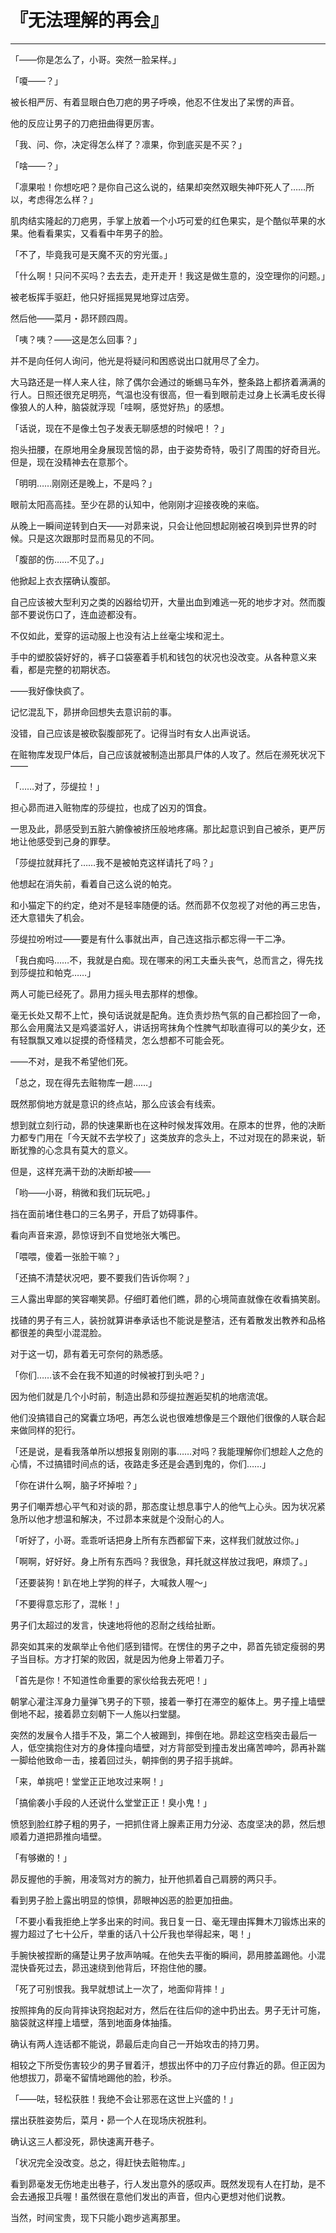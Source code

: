 # 『无法理解的再会』

------

「——你是怎么了，小哥。突然一脸呆样。」

「嗄——？」

被长相严厉、有着显眼白色刀疤的男子呼唤，他忍不住发出了呆愣的声音。

他的反应让男子的刀疤扭曲得更厉害。

「我、问、你，决定得怎么样了？凛果，你到底买是不买？」

「啥——？」

「凛果啦！你想吃吧？是你自己这么说的，结果却突然双眼失神吓死人了……所以，考虑得怎么样？」

肌肉结实隆起的刀疤男，手掌上放着一个小巧可爱的红色果实，是个酷似苹果的水果。他看看果实，又看看中年男子的脸。

「不了，毕竟我可是天魔不灭的穷光蛋。」

「什么啊！只问不买吗？去去去，走开走开！我这是做生意的，没空理你的问题。」

被老板挥手驱赶，他只好摇摇晃晃地穿过店旁。

然后他——菜月・昴环顾四周。

「咦？咦？——这是怎么回事？」

并不是向任何人询问，他光是将疑问和困惑说出口就用尽了全力。

大马路还是一样人来人往，除了偶尔会通过的蜥蜴马车外，整条路上都挤着满满的行人。日照还很充足明亮，气温也没有很高，但一看到眼前走过身上长满毛皮长得像狼人的人种，脑袋就浮现「哇啊，感觉好热」的感想。

「话说，现在不是像土包子发表无聊感想的时候吧！？」

抱头扭腰，在原地用全身展现苦恼的昴，由于姿势奇特，吸引了周围的好奇目光。但是，现在没精神去在意那个。

「明明……刚刚还是晚上，不是吗？」

眼前太阳高高挂。至少在昴的认知中，他刚刚才迎接夜晚的来临。

从晚上一瞬间逆转到白天——对昴来说，只会让他回想起刚被召唤到异世界的时候。只是这次跟那时显而易见的不同。

「腹部的伤……不见了。」

他掀起上衣衣摆确认腹部。

自己应该被大型利刃之类的凶器给切开，大量出血到难逃一死的地步才对。然而腹部不要说伤口了，连血迹都没有。

不仅如此，爱穿的运动服上也没有沾上丝毫尘埃和泥土。

手中的塑胶袋好好的，裤子口袋塞着手机和钱包的状况也没改变。从各种意义来看，都是完整的初期状态。

——我好像快疯了。

记忆混乱下，昴拼命回想失去意识前的事。

没错，自己应该是被砍裂腹部死了。记得当时有女人出声说话。

在赃物库发现尸体后，自己应该就被制造出那具尸体的人攻了。然后在濒死状况下——

「……对了，莎缇拉！」

担心昴而进入赃物库的莎缇拉，也成了凶刃的饵食。

一思及此，昴感受到五脏六腑像被挤压般地疼痛。那比起意识到自己被杀，更严厉地让他感受到己身的罪孽。

「莎缇拉就拜托了……我不是被帕克这样请托了吗？」

他想起在消失前，看着自己这么说的帕克。

和小猫定下的约定，绝对不是轻率随便的话。然而昴不仅忽视了对他的再三忠告，还大意错失了机会。

莎缇拉吩咐过——要是有什么事就出声，自己连这指示都忘得一干二净。

「我白痴吗……不，我就是白痴。现在哪来的闲工夫垂头丧气，总而言之，得先找到莎缇拉和帕克……」

两人可能已经死了。昴用力摇头甩去那样的想像。

毫无长处又帮不上忙，换句话说就是配角。连负责炒热气氛的自己都捡回了一命，那么会用魔法又是鸡婆滥好人，讲话拐弯抹角个性脾气却耿直得可以的美少女，还有轻飘飘又难以捉摸的奇怪精灵，怎么想都不可能会死。

——不对，是我不希望他们死。

「总之，现在得先去赃物库一趟……」

既然那倘地方就是意识的终点站，那么应该会有线索。

想到就立刻行动，昴的快速果断也在这种时候发挥效用。在原本的世界，他的决断力都专门用在「今天就不去学校了」这类放弃的念头上，不过对现在的昴来说，斩断犹豫的心念具有莫大的意义。

但是，这样充满干劲的决断却被——

「哟——小哥，稍微和我们玩玩吧。」

挡在面前堵住巷口的三名男子，开启了妨碍事件。

看向声音来源，昴惊讶到不自觉地张大嘴巴。

「喂喂，傻着一张脸干嘛？」

「还搞不清楚状况吧，要不要我们告诉你啊？」

三人露出卑鄙的笑容嘲笑昴。仔细盯着他们瞧，昴的心境简直就像在收看搞笑剧。

找碴的男子有三人，装扮就算讲奉承话也不能说是整洁，还有着散发出教养和品格都很差的典型小混混脸。

对于这一切，昴有着无可奈何的熟悉感。

「你们……该不会在我不知道的时候被打到头吧？」

因为他们就是几个小时前，制造出昴和莎缇拉邂逅契机的地痞流氓。

他们没搞错自己的窝囊立场吧，再怎么说也很难想像是三个跟他们很像的人联合起来做同样的犯行。

「还是说，是看我落单所以想报复刚刚的事……对吗？我能理解你们想趁人之危的心情，不过搞错时间点的话，夜路走多还是会遇到鬼的，你们……」

「你在讲什么啊，脑子坏掉啦？」

男子们嘲弄想心平气和对谈的昴，那态度让想息事宁人的他气上心头。因为状况紧急所以他才想温和解决，不过昴本来就是个没耐心的人。

「听好了，小哥。乖乖听话把身上所有东西都留下来，这样我们就放过你。」

「啊啊，好好好。身上所有东西吗？我很急，拜托就这样放过我吧，麻烦了。」

「还要装狗！趴在地上学狗的样子，大喊救人喔～」

「不要得意忘形了，混帐！」

男子们太超过的发言，快速地将他的忍耐之线给扯断。

昴突如其来的发飙举止令他们感到错愕。在愣住的男子之中，昴首先锁定瘦弱的男子当目标。方才打架的败因，就是因为他身上带着刀子。

「首先是你！不知道性命重要的家伙给我去死吧！」

朝掌心灌注浑身力量弹飞男子的下颚，接着一拳打在滞空的躯体上。男子撞上墙壁倒地不起，接着昴立刻朝下一人施以扫堂腿。

突然的发展令人措手不及，第二个人被踢到，摔倒在地。昴趁这空档突击最后一人，低空擒抱住对方的身体撞向墙壁，对方背部受到撞击发出痛苦呻吟，昴再补踹一脚给他致命一击，接着回过头，朝摔倒的男子招手挑衅。

「来，单挑吧！堂堂正正地攻过来啊！」

「搞偷袭小手段的人还说什么堂堂正正！臭小鬼！」

愤怒到脸红脖子粗的男子，一把抓住肾上腺素正用力分泌、态度坚决的昴，然后想顺着力道把昴推向墙壁。

「有够嫩的！」

昴反握他的手腕，用凌驾对方的腕力，扯开他抓着自己肩膀的两只手。

看到男子脸上露出明显的惊惧，昴眼神凶恶的脸更加扭曲。

「不要小看我拒绝上学多出来的时间。我日复一日、毫无理由挥舞木刀锻炼出来的握力超过了七十公斤，举重的话八十公斤我也举得起来，喝！」

手腕快被捏断的痛楚让男子放声呐喊。在他失去平衡的瞬间，昴用膝盖踢他。小混混快昏死过去，昴迅速绕到他背后，环抱住他的腰。

「死了可别恨我。我早就想试上一次了，地面仰背摔！」

按照摔角的反向背摔诀窍抱起对方，然后在往后仰的途中扔出去。男子无计可施，脑袋就这样撞上墙壁，落到地面身体抽搐。

确认有两人连话都不能说，昴最后走向自己一开始攻击的持刀男。

相较之下所受伤害较少的男子冒着汗，想拔出怀中的刀子应付靠近的昴。但正因为他想拔刀，昴毫不留情地踢他的脸，秒杀。

「——呿，轻松获胜！我绝不会让邪恶在这世上兴盛的！」

摆出获胜姿势后，菜月・昴一个人在现场庆祝胜利。

确认这三人都没死，昴快速离开巷子。

「状况完全没改变。总之，得赶快去赃物库。」

看到昴毫发无伤地走出巷子，行人发出意外的感叹声。既然发现有人在打劫，是不会去通报卫兵喔！虽然很在意他们发出的声音，但内心更想对他们说教。

当然，时间宝贵，现下只能小跑步逃离那里。


